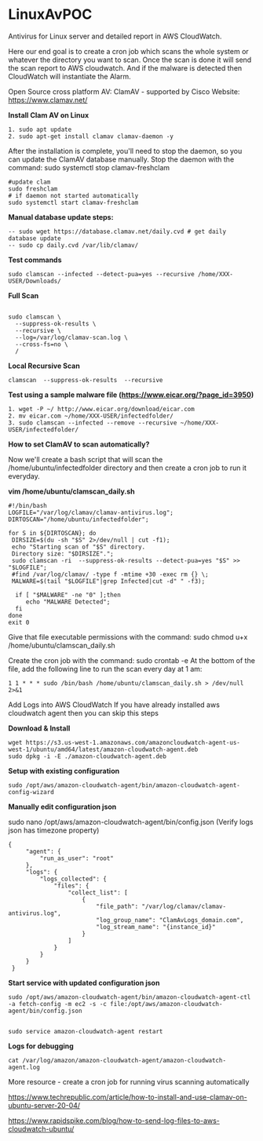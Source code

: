 # LinuxAvPOC
Antivirus for Linux server and detailed report in AWS CloudWatch.

Here our end goal is to create a cron job which scans the whole system or whatever the directory you want to scan. Once the scan is done it will send the scan report to AWS cloudwatch. And if the malware is detected then CloudWatch will instantiate the Alarm.

Open Source cross platform AV: ClamAV - supported by Cisco
Website: https://www.clamav.net/

**Install Clam AV on Linux**
```
1. sudo apt update
2. sudo apt-get install clamav clamav-daemon -y
```
After the installation is complete, you'll need to stop the daemon, so you can update the ClamAV database manually. Stop the daemon with the command:
 sudo systemctl stop clamav-freshclam
```
#update clam
sudo freshclam 
# if daemon not started automatically
sudo systemctl start clamav-freshclam 
```
**Manual database update steps:**
```
-- sudo wget https://database.clamav.net/daily.cvd # get daily database update
-- sudo cp daily.cvd /var/lib/clamav/
```
**Test commands**
```
sudo clamscan --infected --detect-pua=yes --recursive /home/XXX-USER/Downloads/
```
**Full Scan**
```

sudo clamscan \
  --suppress-ok-results \
  --recursive \
  --log=/var/log/clamav-scan.log \
  --cross-fs=no \
  /
```

**Local Recursive Scan**
```
clamscan  --suppress-ok-results  --recursive  
 ```
 
**Test using a sample malware file (**https://www.eicar.org/?page_id=3950**)**
```
1. wget -P ~/ http://www.eicar.org/download/eicar.com
2. mv eicar.com ~/home/XXX-USER/infectedfolder/
3. sudo clamscan --infected --remove --recursive ~/home/XXX-USER/infectedfolder/
```

**How to set ClamAV to scan automatically?**

Now we'll create a bash script that will scan the /home/ubuntu/infectedfolder directory and then create a cron job to run it everyday. 

**vim /home/ubuntu/clamscan_daily.sh**
```
#!/bin/bash
LOGFILE="/var/log/clamav/clamav-antivirus.log";
DIRTOSCAN="/home/ubuntu/infectedfolder";

for S in ${DIRTOSCAN}; do
 DIRSIZE=$(du -sh "$S" 2>/dev/null | cut -f1);
 echo "Starting scan of "$S" directory.
 Directory size: "$DIRSIZE".";
 sudo clamscan -ri  --suppress-ok-results --detect-pua=yes "$S" >> "$LOGFILE";
 #find /var/log/clamav/ -type f -mtime +30 -exec rm {} \;
 MALWARE=$(tail "$LOGFILE"|grep Infected|cut -d" " -f3);

  if [ "$MALWARE" -ne "0" ];then
     echo "MALWARE Detected";
  fi
done
exit 0
```

Give that file executable permissions with the command:
sudo chmod u+x /home/ubuntu/clamscan_daily.sh

Create the cron job with the command:
	sudo crontab -e
At the bottom of the file, add the following line to run the scan every day at 1 am:
```
1 1 * * * sudo /bin/bash /home/ubuntu/clamscan_daily.sh > /dev/null 2>&1
```
Add Logs into AWS CloudWatch 
	If you have already installed aws cloudwatch agent then you can skip this steps 

**Download & Install**
```
wget https://s3.us-west-1.amazonaws.com/amazoncloudwatch-agent-us-west-1/ubuntu/amd64/latest/amazon-cloudwatch-agent.deb
sudo dpkg -i -E ./amazon-cloudwatch-agent.deb
```

**Setup with existing configuration**
```
sudo /opt/aws/amazon-cloudwatch-agent/bin/amazon-cloudwatch-agent-config-wizard
```

**Manually edit configuration json**

sudo nano /opt/aws/amazon-cloudwatch-agent/bin/config.json	(Verify logs json has timezone property)

```
{
     "agent": {
         "run_as_user": "root"
     },
     "logs": {
         "logs_collected": {
             "files": {
                 "collect_list": [
                     {
                         "file_path": "/var/log/clamav/clamav-antivirus.log",
                         "log_group_name": "ClamAvLogs_domain.com",
                         "log_stream_name": "{instance_id}"
                     }
                 ]
             }
         }
     }
 }
```

**Start service with updated configuration json**
```
sudo /opt/aws/amazon-cloudwatch-agent/bin/amazon-cloudwatch-agent-ctl -a fetch-config -m ec2 -s -c file:/opt/aws/amazon-cloudwatch-agent/bin/config.json


sudo service amazon-cloudwatch-agent restart
```

**Logs for debugging**
```
cat /var/log/amazon/amazon-cloudwatch-agent/amazon-cloudwatch-agent.log

```


More resource - create a cron job for running virus scanning automatically

https://www.techrepublic.com/article/how-to-install-and-use-clamav-on-ubuntu-server-20-04/

https://www.rapidspike.com/blog/how-to-send-log-files-to-aws-cloudwatch-ubuntu/
